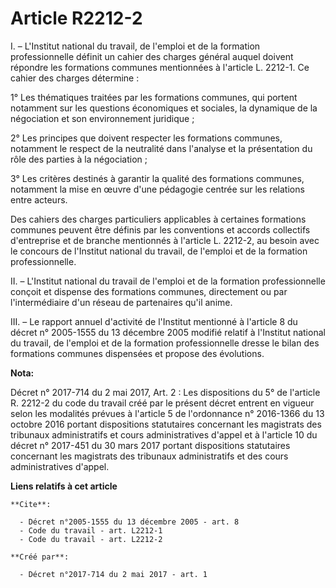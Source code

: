 # Article R2212-2

I. – L'Institut national du travail, de l'emploi et de la formation professionnelle définit un cahier des charges général
auquel doivent répondre les formations communes mentionnées à l'article L. 2212-1. Ce cahier des charges détermine :

1° Les thématiques traitées par les formations communes, qui portent notamment sur les questions économiques et sociales, la
dynamique de la négociation et son environnement juridique ;

2° Les principes que doivent respecter les formations communes, notamment le respect de la neutralité dans l'analyse et la
présentation du rôle des parties à la négociation ;

3° Les critères destinés à garantir la qualité des formations communes, notamment la mise en œuvre d'une pédagogie centrée
sur les relations entre acteurs.

Des cahiers des charges particuliers applicables à certaines formations communes peuvent être définis par les conventions et
accords collectifs d'entreprise et de branche mentionnés à l'article L. 2212-2, au besoin avec le concours de l'Institut
national du travail, de l'emploi et de la formation professionnelle.

II. – L'Institut national du travail de l'emploi et de la formation professionnelle conçoit et dispense des formations
communes, directement ou par l'intermédiaire d'un réseau de partenaires qu'il anime.

III. – Le rapport annuel d'activité de l'Institut mentionné à l'article 8 du décret n° 2005-1555 du 13 décembre 2005 modifié
relatif à l'Institut national du travail, de l'emploi et de la formation professionnelle dresse le bilan des formations
communes dispensées et propose des évolutions.

**Nota:**

Décret n° 2017-714 du 2 mai 2017, Art. 2 : Les dispositions du 5° de l'article R. 2212-2 du code du travail créé par le
présent décret entrent en vigueur selon les modalités prévues à l'article 5 de l'ordonnance n° 2016-1366 du 13 octobre 2016
portant dispositions statutaires concernant les magistrats des tribunaux administratifs et cours administratives d'appel et à
l'article 10 du décret n° 2017-451 du 30 mars 2017 portant dispositions statutaires concernant les magistrats des tribunaux
administratifs et des cours administratives d'appel.

**Liens relatifs à cet article**

	**Cite**:

	  - Décret n°2005-1555 du 13 décembre 2005 - art. 8
	  - Code du travail - art. L2212-1
	  - Code du travail - art. L2212-2

	**Créé par**:

	  - Décret n°2017-714 du 2 mai 2017 - art. 1
